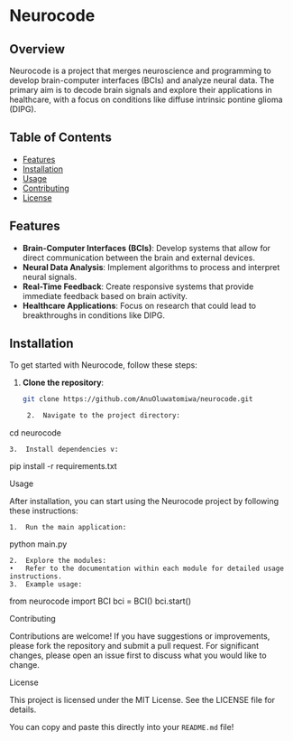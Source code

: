 
# Neurocode

## Overview

Neurocode is a project that merges neuroscience and programming to develop brain-computer interfaces (BCIs) and analyze neural data. The primary aim is to decode brain signals and explore their applications in healthcare, with a focus on conditions like diffuse intrinsic pontine glioma (DIPG).

## Table of Contents

- [Features](#features)
- [Installation](#installation)
- [Usage](#usage)
- [Contributing](#contributing)
- [License](#license)

## Features

- **Brain-Computer Interfaces (BCIs)**: Develop systems that allow for direct communication between the brain and external devices.
- **Neural Data Analysis**: Implement algorithms to process and interpret neural signals.
- **Real-Time Feedback**: Create responsive systems that provide immediate feedback based on brain activity.
- **Healthcare Applications**: Focus on research that could lead to breakthroughs in conditions like DIPG.

## Installation

To get started with Neurocode, follow these steps:

1. **Clone the repository**:
   ```bash
   git clone https://github.com/AnuOluwatomiwa/neurocode.git

	2.	Navigate to the project directory:

cd neurocode


	3.	Install dependencies v:

pip install -r requirements.txt



Usage

After installation, you can start using the Neurocode project by following these instructions:

	1.	Run the main application:

python main.py


	2.	Explore the modules:
	•	Refer to the documentation within each module for detailed usage instructions.
	3.	Example usage:

from neurocode import BCI
bci = BCI()
bci.start()



Contributing

Contributions are welcome! If you have suggestions or improvements, please fork the repository and submit a pull request. For significant changes, please open an issue first to discuss what you would like to change.

License

This project is licensed under the MIT License. See the LICENSE file for details.

You can copy and paste this directly into your `README.md` file!
